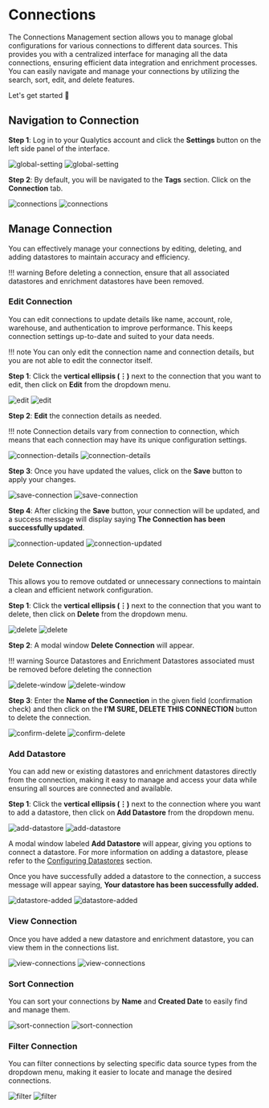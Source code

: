 # Connections

The Connections Management section allows you to manage global configurations for various connections to different data sources. This provides you with a centralized interface for managing all the data connections, ensuring efficient data integration and enrichment processes. You can easily navigate and manage your connections by utilizing the search, sort, edit, and delete features.

Let's get started 🚀

## Navigation to Connection

**Step 1**: Log in to your Qualytics account and click the **Settings** button on the left side panel of the interface. 

![global-setting](../../assets/connections/global-setting-light-1.png#only-light)
![global-setting](../../assets/connections/global-setting-dark-1.png#only-dark)

**Step 2**: By default, you will be navigated to the **Tags** section. Click on the **Connection** tab.

![connections](../../assets/connections/connections-light-2.png#only-light)
![connections](../../assets/connections/connections-dark-2.png#only-dark)

## Manage Connection

You can effectively manage your connections by editing, deleting, and adding datastores to maintain accuracy and efficiency.

!!! warning
    Before deleting a connection, ensure that all associated datastores and enrichment datastores have been removed.

### Edit Connection

You can edit connections to update details like name, account, role, warehouse, and authentication to improve performance. This keeps connection settings up-to-date and suited to your data needs.

!!! note
    You can only edit the connection name and connection details, but you are not able to edit the connector itself.

**Step 1**: Click the **vertical ellipsis (⋮)** next to the connection that you want to edit, then click on **Edit** from the dropdown menu.

![edit](../../assets/connections/edit-light-3.png#only-light)
![edit](../../assets/connections/edit-dark-3.png#only-dark)

**Step 2**: **Edit** the connection details as needed.

!!! note 
    Connection details vary from connection to connection, which means that each connection may have its unique configuration settings.

![connection-details](../../assets/connections/connection-details-light-4.png#only-light)
![connection-details](../../assets/connections/connection-details-dark-4.png#only-dark)

**Step 3**: Once you have updated the values, click on the **Save** button to apply your changes.

![save-connection](../../assets/connections/save-connection-light-5.png#only-light)
![save-connection](../../assets/connections/save-connection-dark-5.png#only-dark)

**Step 4**: After clicking the **Save** button, your connection will be updated, and a success message will display saying **The Connection has been successfully updated**.

![connection-updated](../../assets/connections/connection-updated-light-6.png#only-light)
![connection-updated](../../assets/connections/connection-updated-dark-6.png#only-dark)

### Delete Connection

This allows you to remove outdated or unnecessary connections to maintain a clean and efficient network configuration.

**Step 1**: Click the **vertical ellipsis (⋮)** next to the connection that you want to delete, then click on **Delete** from the dropdown menu.

![delete](../../assets/connections/delete-light-7.png#only-light)
![delete](../../assets/connections/delete-dark-7.png#only-dark)

**Step 2**: A modal window **Delete Connection** will appear.

!!! warning 
    Source Datastores and Enrichment Datastores associated must be removed before deleting the connection

![delete-window](../../assets/connections/delete-window-light-8.png#only-light)
![delete-window](../../assets/connections/delete-window-dark-8.png#only-dark)

**Step 3**: Enter the **Name of the Connection** in the given field (confirmation check) and then click on the **I’M SURE, DELETE THIS CONNECTION** button to delete the connection.

![confirm-delete](../../assets/connections/confirm-delete-light-9.png#only-light)
![confirm-delete](../../assets/connections/confirm-delete-dark-9.png#only-dark)

### Add Datastore

You can add new or existing datastores and enrichment datastores directly from the connection, making it easy to manage and access your data while ensuring all sources are connected and available.

**Step 1**: Click the **vertical ellipsis (⋮)** next to the connection where you want to add a datastore, then click on **Add Datastore** from the dropdown menu.

![add-datastore](../../assets/connections/add-datastore-light-10.png#only-light)
![add-datastore](../../assets/connections/add-datastore-dark-10.png#only-dark)

A modal window labeled **Add Datastore** will appear, giving you options to connect a datastore. For more information on adding a datastore, please refer to the [Configuring Datastores](https://userguide.qualytics.io/quick-start-guide/#datastore:~:text=the%20Qualytics%20platform.-,Configuring%20Datastores,-Qualytics%20allows%20you) section.

Once you have successfully added a datastore to the connection, a success message will appear saying, **Your datastore has been successfully added.**

![datastore-added](../../assets/connections/datastore-added-light-11.png#only-light)
![datastore-added](../../assets/connections/datastore-added-dark-11.png#only-dark)

### View Connection

Once you have added a new datastore and enrichment datastore, you can view them in the connections list.

![view-connections](../../assets/connections/view-connections-light-12.png#only-light)
![view-connections](../../assets/connections/view-connections-dark-12.png#only-dark)

### Sort Connection

You can sort your connections by **Name** and **Created Date** to easily find and manage them.

![sort-connection](../../assets/connections/sort-connection-light-13.png#only-light)
![sort-connection](../../assets/connections/sort-connection-dark-13.png#only-dark)

### Filter Connection

You can filter connections by selecting specific data source types from the dropdown menu, making it easier to locate and manage the desired connections.

![filter](../../assets/connections/filter-light-14.png#only-light)
![filter](../../assets/connections/filter-dark-14.png#only-dark)